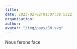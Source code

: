 ```yaml
---
title: 
date: 2023-02-02T01:07:38.532Z
organisation: 
author: 
avatar: "/img/pays/SN.svg"
---
```


Nous ferons face